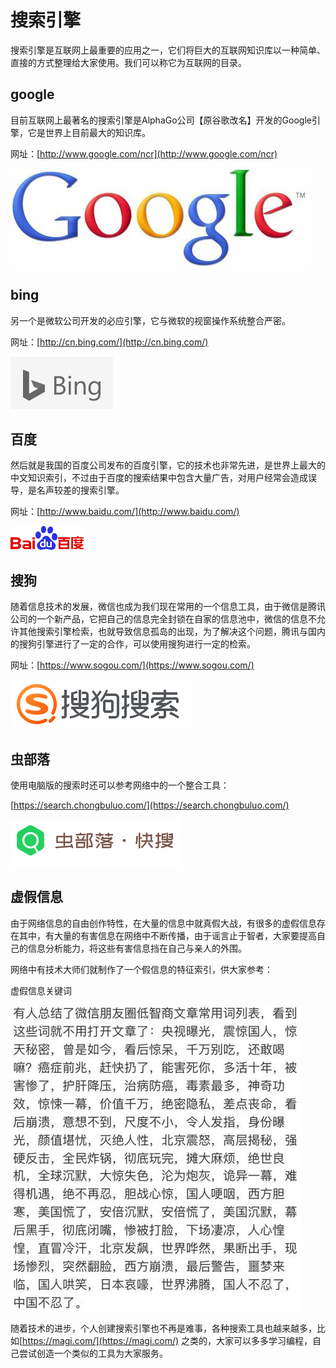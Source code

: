 # 搜索引擎

搜索引擎是互联网上最重要的应用之一，它们将巨大的互联网知识库以一种简单、直接的方式整理给大家使用。我们可以称它为互联网的目录。

## google

目前互联网上最著名的搜索引擎是AlphaGo公司【原谷歌改名】开发的Google引擎，它是世界上目前最大的知识库。

网址：[http://www.google.com/ncr](http://www.google.com/ncr)

![google logo](../.gitbook/assets/google.jpg)

## bing

另一个是微软公司开发的必应引擎，它与微软的视窗操作系统整合严密。

网址：[http://cn.bing.com/](http://cn.bing.com/)

![bing logg](../.gitbook/assets/bing.png)

## 百度

然后就是我国的百度公司发布的百度引擎，它的技术也非常先进，是世界上最大的中文知识索引，不过由于百度的搜索结果中包含大量广告，对用户经常会造成误导，是名声较差的搜索引擎。

网址：[http://www.baidu.com/](http://www.baidu.com/)

![badu logo](../.gitbook/assets/baidu.gif)

## 搜狗

随着信息技术的发展，微信也成为我们现在常用的一个信息工具，由于微信是腾讯公司的一个新产品，它把自己的信息完全封锁在自家的信息池中，微信的信息不允许其他搜索引擎检索，也就导致信息孤岛的出现，为了解决这个问题，腾讯与国内的搜狗引擎进行了一定的合作，可以使用搜狗进行一定的检索。

网址：[https://www.sogou.com/](https://www.sogou.com/)

![sogou logo](../.gitbook/assets/sogou.png)

## 虫部落

使用电脑版的搜索时还可以参考网络中的一个整合工具：

[https://search.chongbuluo.com/](https://search.chongbuluo.com/)

![&#x866B;&#x90E8;&#x843D;logo](../.gitbook/assets/chongbuluo.png)

## 虚假信息

由于网络信息的自由创作特性，在大量的信息中就真假大战，有很多的虚假信息存在其中，有大量的有害信息在网络中不断传播，由于谣言止于智者，大家要提高自己的信息分析能力，将这些有害信息挡在自己与亲人的外围。

网络中有技术大师们就制作了一个假信息的特征索引，供大家参考：

虚假信息关键词

![&#x865A;&#x5047;&#x4FE1;&#x606F;](../.gitbook/assets/fake.jpg)

随着技术的进步，个人创建搜索引擎也不再是难事，各种搜索工具也越来越多，比如[https://magi.com/](https://magi.com/) 之类的，大家可以多多学习编程，自己尝试创造一个类似的工具为大家服务。

